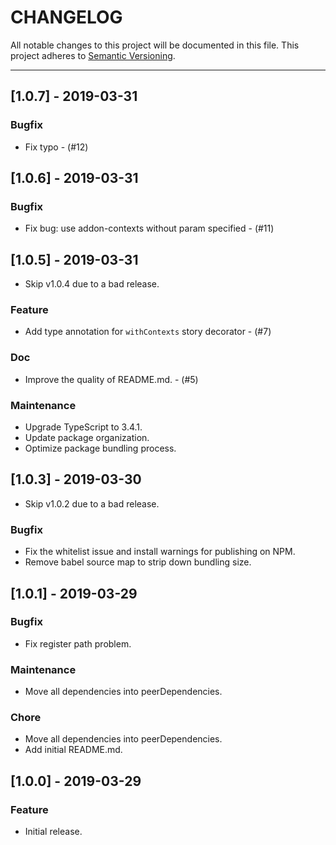 # CHANGELOG

All notable changes to this project will be documented in this file.
This project adheres to [Semantic Versioning](http://semver.org/).

---

## [1.0.7] - 2019-03-31

### Bugfix

- Fix typo - (#12)


## [1.0.6] - 2019-03-31

### Bugfix

- Fix bug: use addon-contexts without param specified - (#11)


## [1.0.5] - 2019-03-31

- Skip v1.0.4 due to a bad release.

### Feature

- Add type annotation for `withContexts` story decorator - (#7)

### Doc

- Improve the quality of README.md. - (#5)

### Maintenance

- Upgrade TypeScript to 3.4.1.
- Update package organization.
- Optimize package bundling process.


## [1.0.3] - 2019-03-30

- Skip v1.0.2 due to a bad release.

### Bugfix

- Fix the whitelist issue and install warnings for publishing on NPM.
- Remove babel source map to strip down bundling size.


## [1.0.1] - 2019-03-29

### Bugfix

- Fix register path problem.

### Maintenance

- Move all dependencies into peerDependencies.

### Chore

- Move all dependencies into peerDependencies.
- Add initial README.md.


## [1.0.0] - 2019-03-29

### Feature

- Initial release.
